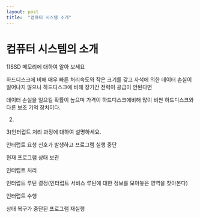 ```yaml
---
layout: post
title:  "컴퓨터 시스템 소개"
---
```


# 컴퓨터 시스템의 소개

1)SSD 메모리에 대하여 알아 보세요

하드디스크에 비해 매우 빠른 처리속도와 작은 크기를 갖고 자석에 의한 데이터 손실이 일어나지 않으나 하드디스크에 비해 장기간 전력이 공급이 안된다면

데이터 손실을 일으킬 확률이 높으며 가격이 하드디스크에비해 많이 비싼 하드디스크와 다른 보조 기억 장치이다.

2)

3)인터럽트 처리 과정에 대하여 설명하세요.

인터럽트 요청 신호가 발생하고 프로그램 실행 중단

현재 프로그램 상태 보관

인터럽트 처리

인터럽트 루틴 결정(인터럽트 서비스 루틴에 대한 정보를 모아놓은 영역을 찾아본다)

인터럽트 수행

상태 복구가 중단된 프로그램 재실행
